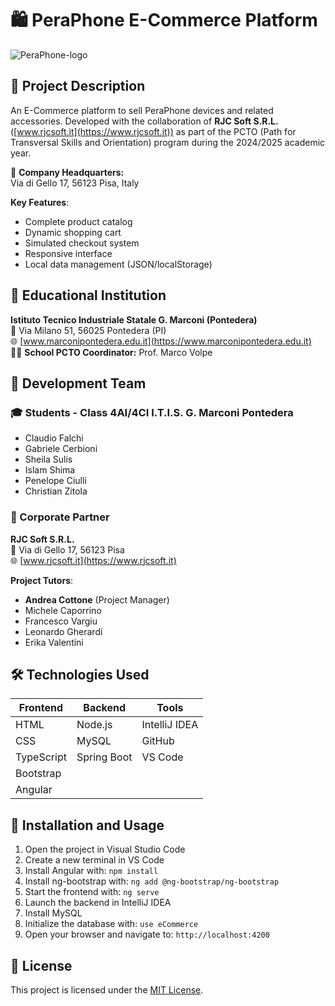 # 🛍️ PeraPhone E-Commerce Platform

![PeraPhone-logo](https://github.com/user-attachments/assets/17f646a5-c2fa-46d0-bd3b-1649416cf25d)

## 📝 Project Description
An E-Commerce platform to sell PeraPhone devices and related accessories. Developed with the collaboration of **RJC Soft S.R.L.** ([www.rjcsoft.it](https://www.rjcsoft.it)) as part of the PCTO (Path for Transversal Skills and Orientation) program during the 2024/2025 academic year.

📍 **Company Headquarters:**  
Via di Gello 17, 56123 Pisa, Italy

**Key Features**:
- Complete product catalog
- Dynamic shopping cart
- Simulated checkout system
- Responsive interface
- Local data management (JSON/localStorage)

## 🏫 Educational Institution
**Istituto Tecnico Industriale Statale G. Marconi (Pontedera)**  
📍 Via Milano 51, 56025 Pontedera (PI)  
🌐 [www.marconipontedera.edu.it](https://www.marconipontedera.edu.it)  
👨‍🏫 **School PCTO Coordinator:** Prof. Marco Volpe

## 👥 Development Team
### 🎓 Students - Class 4AI/4CI I.T.I.S. G. Marconi Pontedera 
- Claudio Falchi
- Gabriele Cerbioni 
- Sheila Sulis
- Islam Shima
- Penelope Ciulli
- Christian Zitola

### 🏢 Corporate Partner
**RJC Soft S.R.L.**  
📌 Via di Gello 17, 56123 Pisa  
🌐 [www.rjcsoft.it](https://www.rjcsoft.it)

**Project Tutors**:
- **Andrea Cottone** (Project Manager)
- Michele Caporrino
- Francesco Vargiu
- Leonardo Gherardi
- Erika Valentini

## 🛠️ Technologies Used
| Frontend | Backend | Tools |
|----------|---------|-------|
| HTML    | Node.js | IntelliJ IDEA |
| CSS     | MySQL | GitHub |
| TypeScript | Spring Boot | VS Code |
| Bootstrap |         |       |
| Angular |         |       |

## 🚀 Installation and Usage
1. Open the project in Visual Studio Code
2. Create a new terminal in VS Code
3. Install Angular with: `npm install`
4. Install ng-bootstrap with: `ng add @ng-bootstrap/ng-bootstrap`
5. Start the frontend with: `ng serve`
6. Launch the backend in IntelliJ IDEA
7. Install MySQL
8. Initialize the database with: `use eCommerce`
9. Open your browser and navigate to: `http://localhost:4200`

## 📄 License
This project is licensed under the [MIT License](LICENSE).

